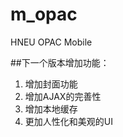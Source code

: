 m_opac
======

HNEU OPAC Mobile

##下一个版本增加功能：

1.  增加封面功能
2.  增加AJAX的完善性
3.  增加本地缓存
4.  更加人性化和美观的UI


